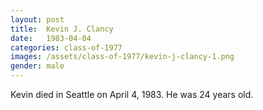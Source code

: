 ```yaml
---
layout: post
title:  Kevin J. Clancy
date:   1983-04-04
categories: class-of-1977
images: /assets/class-of-1977/kevin-j-clancy-1.png
gender: male
---
```

Kevin died in Seattle on April 4, 1983.  He was 24 years old.
